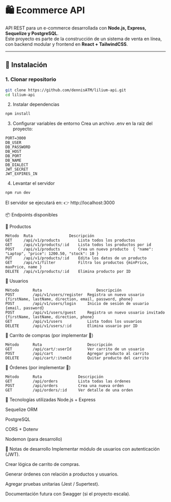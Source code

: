 # 🛍️ Ecommerce API

API REST para un e-commerce desarrollada con **Node.js, Express, Sequelize y PostgreSQL**.  
Este proyecto es parte de la construcción de un sistema de venta en línea, con backend modular y frontend en **React + TailwindCSS**.

---

## 🚀 Instalación

### 1. Clonar repositorio
```bash
git clone https://github.com/dennisATM/lilium-api.git
cd lilium-api
```

2. Instalar dependencias
```bash
npm install
```
3. Configurar variables de entorno
Crea un archivo .env en la raíz del proyecto:

```env
PORT=3000
DB_USER
DB_PASSWORD
DB_HOST
DB_PORT
DB_NAME
DB_DIALECT
JWT_SECRET
JWT_EXPIRES_IN
```
4. Levantar el servidor
```bash
npm run dev
```
El servidor se ejecutará en:
👉 http://localhost:3000

📦 Endpoints disponibles

🔹 Productos

```Body
Método	Ruta	            Descripción	
GET	    /api/v1/products	    Lista todos los productos
GET	    /api/v1/products/:id	Lista todos los productos por id
POST	/api/v1/products	    Crea un nuevo producto	{ "name": "Laptop", "price": 1200.50, "stock": 10 }
PUT     /api/v1/products/:id    Edita los datos de un producto
GET     /api/v1/filter          Filtra los productos {minPrice, maxPrice, name } 
DELETE	/api/v1/products/:id	Elimina producto por ID
```
🔹 Usuarios
```
Método	    Ruta    	                Descripción
POST	    /api/v1/users/register	Registra un nuevo usuario {firstName, lastName, direction, email, password, phone}
POST        /api/v1/users/login     Inicio de sesión de usuario {email, password}
POST        /api/v1/users/guest     Registra un nuevo usuario invitado {firstName, lastName, direction, phone}
GET	        /api/v1/users	        Lista todos los usuarios
DELETE	    /api/v1/users/:id	    Elimina usuario por ID
```
🔹 Carrito de compras (por implementar 🚧)
```
Método	    Ruta	                Descripción
GET	        /api/cart/:userId	    Ver carrito de un usuario
POST	    /api/cart	            Agregar producto al carrito
DELETE	    /api/cart/:itemId	    Quitar producto del carrito
```
🔹 Órdenes (por implementar 🚧)
```
Método	    Ruta	            Descripción
GET	        /api/orders	        Lista todas las órdenes
POST	    /api/orders	        Crea una nueva orden
GET	        /api/orders/:id	    Ver detalle de una orden
```
🧰 Tecnologías utilizadas
Node.js + Express

Sequelize ORM

PostgreSQL

CORS + Dotenv

Nodemon (para desarrollo)

📖 Notas de desarrollo
 Implementar módulo de usuarios con autenticación (JWT).

 Crear lógica de carrito de compras.

 Generar órdenes con relación a productos y usuarios.

 Agregar pruebas unitarias (Jest / Supertest).

 Documentación futura con Swagger (si el proyecto escala).